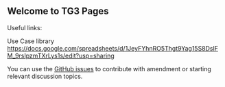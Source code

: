 ## Welcome to TG3 Pages

Useful links:

Use Case library
https://docs.google.com/spreadsheets/d/1JeyFYhnRO5Thgt9Yag15S8DslFM_9rsIpzmTXrLys1s/edit?usp=sharing

You can use the [GitHub issues](https://github.com/tdwg/bdq/issues) to contribute with amendment or starting relevant discussion topics.
